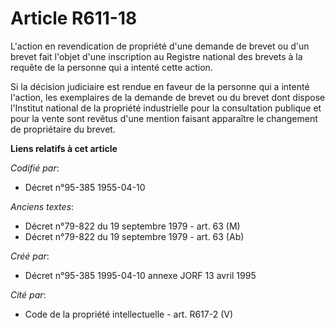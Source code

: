 # Article R611-18

L'action en revendication de propriété d'une demande de brevet ou d'un brevet fait l'objet d'une inscription au Registre
national des brevets à la requête de la personne qui a intenté cette action.

Si la décision judiciaire est rendue en faveur de la personne qui a intenté l'action, les exemplaires de la demande de brevet
ou du brevet dont dispose l'Institut national de la propriété industrielle pour la consultation publique et pour la vente
sont revêtus d'une mention faisant apparaître le changement de propriétaire du brevet.

**Liens relatifs à cet article**

_Codifié par_:

  - Décret n°95-385 1955-04-10

_Anciens textes_:

  - Décret n°79-822 du 19 septembre 1979 - art. 63 (M)
  - Décret n°79-822 du 19 septembre 1979 - art. 63 (Ab)

_Créé par_:

  - Décret n°95-385 1995-04-10 annexe JORF 13 avril 1995

_Cité par_:

  - Code de la propriété intellectuelle - art. R617-2 (V)
